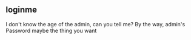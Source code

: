 ## loginme

I don't know the age of the admin, can you tell me?
By the way, admin's Password maybe the thing you want